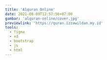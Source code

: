 ```yaml
---
title: 'Alquran Online'
date: 2021-08-09T12:57:56+07:00
gambar: 'alquran-online/cover.jpg'
previewlink: 'https://quran.izzawildan.my.id'
tools:
  - figma
  - xd
  - bootstrap
  - js
  - html
---
```

